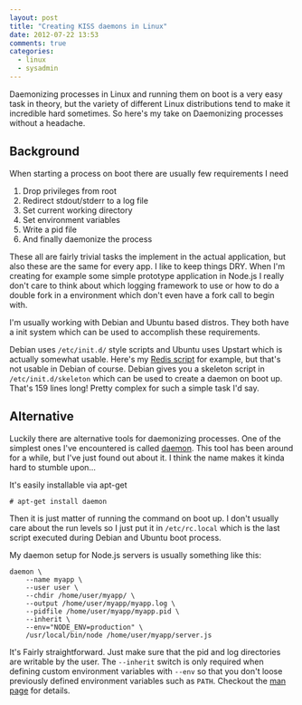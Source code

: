```yaml
---
layout: post
title: "Creating KISS daemons in Linux"
date: 2012-07-22 13:53
comments: true
categories:
  - linux
  - sysadmin
---
```


Daemonizing processes in Linux and running them on boot is a very easy task in
theory, but the variety of different Linux distributions tend to make it
incredible hard sometimes. So here's my take on Daemonizing processes without a
headache.

<!--more-->

## Background

When starting a process on boot there are usually few requirements I need

  1. Drop privileges from root
  1. Redirect stdout/stderr to a log file
  1. Set current working directory
  1. Set environment variables
  1. Write a pid file
  1. And finally daemonize the process


These all are fairly trivial tasks the implement in the actual application, but
also these are the same for every app. I like to keep things DRY. When I'm
creating for example some simple prototype application in Node.js I really
don't care to think about which logging framework to use or how to do a double
fork in a environment which don't even have a fork call to begin with.

I'm usually working with Debian and Ubuntu based distros. They both have
a init system which can be used to accomplish these requirements.

Debian uses `/etc/init.d/` style scripts and Ubuntu uses Upstart which is
actually somewhat usable. Here's my [Redis script][redis] for example, but
that's not usable in Debian of course. Debian gives you a skeleton script in
`/etc/init.d/skeleton` which can be used to create a daemon on boot up. That's
159 lines long! Pretty complex for such a simple task I'd say.


## Alternative

Luckily there are alternative tools for daemonizing processes. One of the
simplest ones I've encountered is called [daemon][]. This tool has been around
for a while, but I've just found out about it. I think the name makes it kinda
hard to stumble upon...

It's easily installable via apt-get

    # apt-get install daemon

Then it is just matter of running the command on boot up. I don't usually care
about the run levels so I just put it in `/etc/rc.local` which is the last
script executed during Debian and Ubuntu boot process.


My daemon setup for Node.js servers is usually something like this:

    daemon \
        --name myapp \
        --user user \
        --chdir /home/user/myapp/ \
        --output /home/user/myapp/myapp.log \
        --pidfile /home/user/myapp/myapp.pid \
        --inherit \
        --env="NODE_ENV=production" \
        /usr/local/bin/node /home/user/myapp/server.js

It's Fairly straightforward. Just make sure that the pid and log directories
are writable by the user. The `--inherit` switch is only required when defining
custom environment variables with `--env` so that you don't loose previously
defined environment variables such as `PATH`. Checkout the [man page][] for
details.


[redis]: https://gist.github.com/3159365
[daemon]: http://libslack.org/daemon/
[man page]: http://libslack.org/daemon/manpages/daemon.1.html

